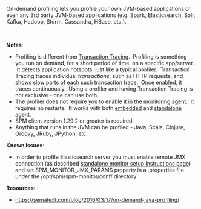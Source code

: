 On-demand profiling lets you profile your own JVM-based applications or
even any 3rd party JVM-based applications (e.g. Spark, Elasticsearch,
Solr, Kafka, Hadoop, Storm, Cassandra, HBase, etc.).

 

**Notes**:

  - Profiling is different from [Transaction
    Tracing](Transaction-Tracing.html).  Profiling is something
    you run on demand, for a short period of time, on a specific
    app/server.  It detects application hotspots, just like a typical
    profiler.  Transaction Tracing traces individual *transactions*,
    such as HTTP requests, and shows slow parts of each such transaction
    trace.  Once enabled, it traces continuously.  Using a profiler and
    having Transaction Tracing is not exclusive - one can use both.
  - The profiler does not require you to enable it in the monitoring
    agent.  It requires no restarts.  It works with both
    [embedded](SPM-Monitor---Javaagent.html) and
    [standalone](SPM-Monitor---Standalone.html) agent.
  - SPM client version 1.29.2 or greater is required.
  - Anything that runs in the JVM can be profiled - Java, Scala,
    Clojure, Groovy, JRuby, JPython, etc.

**Known issues**:

  - In order to profile Elasticsearch server you must enable remote JMX
    connection (as described [standalone monitor setup instructions
    page](SPM-Monitor---Standalone.html)) and
    set SPM\_MONITOR\_JMX\_PARAMS property in a .properties file under
    the /opt/spm/spm-monitor/conf/ directory.

**Resources**:

  - <https://sematext.com/blog/2016/03/17/on-demand-java-profiling/>

